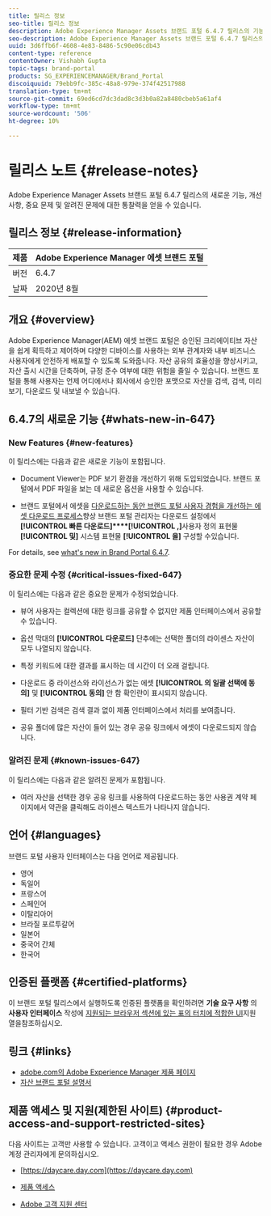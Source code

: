 ```yaml
---
title: 릴리스 정보
seo-title: 릴리스 정보
description: Adobe Experience Manager Assets 브랜드 포털 6.4.7 릴리스의 기능, 개선 사항, 중요 문제 및 알려진 문제에 대한 통찰력을 얻을 수 있습니다.
seo-description: Adobe Experience Manager Assets 브랜드 포털 6.4.7 릴리스의 개선 사항, 중요 문제 및 알려진 문제에 대한 통찰력을 얻을 수 있습니다.
uuid: 3d6ffb6f-4608-4e83-8486-5c90e06cdb43
content-type: reference
contentOwner: Vishabh Gupta
topic-tags: brand-portal
products: SG_EXPERIENCEMANAGER/Brand_Portal
discoiquuid: 79ebb9fc-385c-48a8-979e-374f42517988
translation-type: tm+mt
source-git-commit: 69ed6cd7dc3dad8c3d3b0a82a8480cbeb5a61af4
workflow-type: tm+mt
source-wordcount: '506'
ht-degree: 10%

---
```



# 릴리스 노트 {#release-notes}

Adobe Experience Manager Assets 브랜드 포털 6.4.7 릴리스의 새로운 기능, 개선 사항, 중요 문제 및 알려진 문제에 대한 통찰력을 얻을 수 있습니다.

## 릴리스 정보 {#release-information}

| 제품 | Adobe Experience Manager 에셋 브랜드 포털 |
|---|---|
| 버전 | 6.4.7 |
| 날짜 | 2020년 8월 |

## 개요 {#overview}

Adobe Experience Manager(AEM) 에셋 브랜드 포털은 승인된 크리에이티브 자산을 쉽게 획득하고 제어하며 다양한 디바이스를 사용하는 외부 관계자와 내부 비즈니스 사용자에게 안전하게 배포할 수 있도록 도와줍니다. 자산 공유의 효율성을 향상시키고, 자산 출시 시간을 단축하며, 규정 준수 여부에 대한 위험을 줄일 수 있습니다. 브랜드 포털을 통해 사용자는 언제 어디에서나 회사에서 승인한 포맷으로 자산을 검색, 검색, 미리 보기, 다운로드 및 내보낼 수 있습니다.

## 6.4.7의 새로운 기능 {#whats-new-in-647}

### New Features {#new-features}

이 릴리스에는 다음과 같은 새로운 기능이 포함됩니다.

* Document Viewer는 PDF 보기 환경을 개선하기 위해 도입되었습니다. 브랜드 포털에서 PDF 파일을 보는 데 새로운 옵션을 사용할 수 있습니다.

<!--
* Download Settings configuration to configure asset download from Brand Portal. Fast download, custom renditions, and system renditions are the available configurations. 
-->

* 브랜드 포털에서 에셋을 [다운로드하는 동안 브랜드 포털 사용자 경험을 개선하는 에셋 다운로드 프로세스](brand-portal-download-users.md)향상 브랜드 포털 관리자는 다운로드 설정에서 **[!UICONTROL 빠른 다운로드]****[!UICONTROL ,]**&#x200B;사용자 정의 표현물 **[!UICONTROL 및]** 시스템 표현물 **[!UICONTROL 을]** 구성할 수있습니다.

For details, see [what&#39;s new in Brand Portal 6.4.7](whats-new.md).

### 중요한 문제 수정 {#critical-issues-fixed-647}

이 릴리스에는 다음과 같은 중요한 문제가 수정되었습니다.

* 뷰어 사용자는 컬렉션에 대한 링크를 공유할 수 없지만 제품 인터페이스에서 공유할 수 있습니다.

* 옵션 막대의 **[!UICONTROL 다운로드]** 단추에는 선택한 폴더의 라이센스 자산이 모두 나열되지 않습니다.

* 특정 키워드에 대한 결과를 표시하는 데 시간이 더 오래 걸립니다.

* 다운로드 중 라이선스와 라이선스가 없는 에셋 **[!UICONTROL 의 일괄 선택에 동의]** 및 **[!UICONTROL 동의]** 안 함 확인란이 표시되지 않습니다.

* 필터 기반 검색은 검색 결과 없이 제품 인터페이스에서 처리를 보여줍니다.

* 공유 폴더에 많은 자산이 들어 있는 경우 공유 링크에서 에셋이 다운로드되지 않습니다.


### 알려진 문제 {#known-issues-647}

이 릴리스에는 다음과 같은 알려진 문제가 포함됩니다.

* 여러 자산을 선택한 경우 공유 링크를 사용하여 다운로드하는 동안 사용권 계약 페이지에서 약관을 클릭해도 라이센스 텍스트가 나타나지 않습니다.



## 언어 {#languages}

브랜드 포털 사용자 인터페이스는 다음 언어로 제공됩니다.

* 영어
* 독일어
* 프랑스어
* 스페인어
* 이탈리아어
* 브라질 포르투갈어
* 일본어
* 중국어 간체
* 한국어

## 인증된 플랫폼 {#certified-platforms}

이 브랜드 포털 릴리스에서 실행하도록 인증된 플랫폼을 확인하려면 **기술 요구 사항** 의 **사용자 인터페이스** 작성에 [지원되는 브라우저 섹션에 있는 표의 터치에 적합한 UI](https://helpx.adobe.com/experience-manager/6-4/sites/deploying/using/technical-requirements.html)지원 열을참조하십시오.

## 링크 {#links}

* [adobe.com의 Adobe Experience Manager 제품 페이지](http://www.adobe.com/in/marketing-cloud/experience-manager.html)
* [자산 브랜드 포털 설명서](https://helpx.adobe.com/experience-manager/brand-portal/user-guide.html)

## 제품 액세스 및 지원(제한된 사이트) {#product-access-and-support-restricted-sites}

다음 사이트는 고객만 사용할 수 있습니다. 고객이고 액세스 권한이 필요한 경우 Adobe 계정 관리자에게 문의하십시오.

* [https://daycare.day.com](https://daycare.day.com)

* [제품 액세스](https://login.marketing.adobe.com)

* [Adobe 고객 지원 센터](https://helpx.adobe.com/contact.html)
